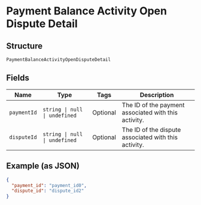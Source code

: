 
# Payment Balance Activity Open Dispute Detail

## Structure

`PaymentBalanceActivityOpenDisputeDetail`

## Fields

| Name | Type | Tags | Description |
|  --- | --- | --- | --- |
| `paymentId` | `string \| null \| undefined` | Optional | The ID of the payment associated with this activity. |
| `disputeId` | `string \| null \| undefined` | Optional | The ID of the dispute associated with this activity. |

## Example (as JSON)

```json
{
  "payment_id": "payment_id0",
  "dispute_id": "dispute_id2"
}
```

